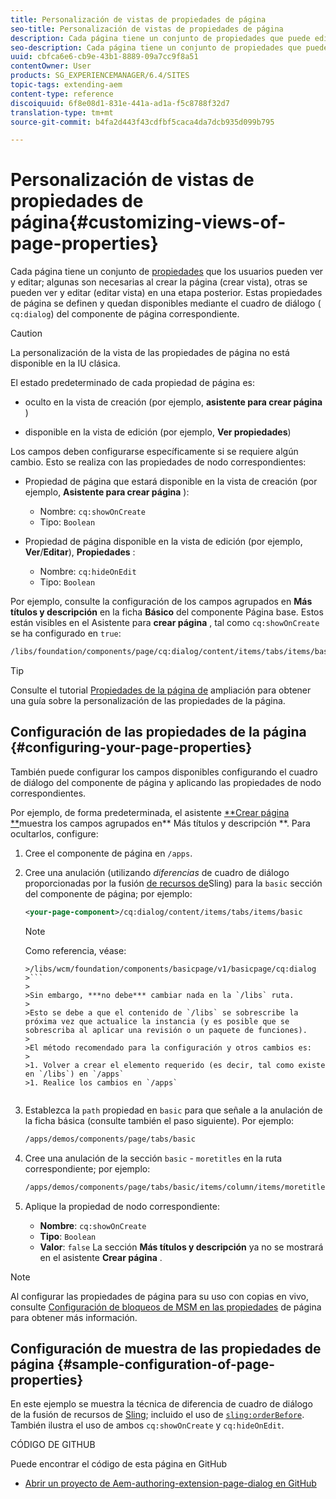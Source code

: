 ```yaml
---
title: Personalización de vistas de propiedades de página
seo-title: Personalización de vistas de propiedades de página
description: Cada página tiene un conjunto de propiedades que puede editar según sea necesario
seo-description: Cada página tiene un conjunto de propiedades que puede editar según sea necesario
uuid: cbfca6e6-cb9e-43b1-8889-09a7cc9f8a51
contentOwner: User
products: SG_EXPERIENCEMANAGER/6.4/SITES
topic-tags: extending-aem
content-type: reference
discoiquuid: 6f8e08d1-831e-441a-ad1a-f5c8788f32d7
translation-type: tm+mt
source-git-commit: b4fa2d443f43cdfbf5caca4da7dcb935d099b795

---
```



# Personalización de vistas de propiedades de página{#customizing-views-of-page-properties}

Cada página tiene un conjunto de [propiedades](/help/sites-authoring/editing-page-properties.md) que los usuarios pueden ver y editar; algunas son necesarias al crear la página (crear vista), otras se pueden ver y editar (editar vista) en una etapa posterior. Estas propiedades de página se definen y quedan disponibles mediante el cuadro de diálogo ( `cq:dialog`) del componente de página correspondiente.

>[!CAUTION]
>
>La personalización de la vista de las propiedades de página no está disponible en la IU clásica.

El estado predeterminado de cada propiedad de página es:

* oculto en la vista de creación (por ejemplo, **asistente para crear página** )

* disponible en la vista de edición (por ejemplo, **Ver propiedades**)

Los campos deben configurarse específicamente si se requiere algún cambio. Esto se realiza con las propiedades de nodo correspondientes:

* Propiedad de página que estará disponible en la vista de creación (por ejemplo, **Asistente para crear página** ):

   * Nombre: `cq:showOnCreate`
   * Tipo: `Boolean`

* Propiedad de página disponible en la vista de edición (por ejemplo, **Ver**/**Editar**), **Propiedades** :

   * Nombre: `cq:hideOnEdit`
   * Tipo: `Boolean`

Por ejemplo, consulte la configuración de los campos agrupados en **Más títulos y descripción** en la ficha **Básico** del componente Página base. Estos están visibles en el Asistente para **crear página** , tal como `cq:showOnCreate` se ha configurado en `true`:

```xml
/libs/foundation/components/page/cq:dialog/content/items/tabs/items/basic/items/column/items/moretitles
```

>[!TIP]
>
>Consulte el tutorial [Propiedades de la página de](https://docs.adobe.com/content/help/en/experience-manager-learn/sites/developing/page-properties-technical-video-develop.html) ampliación para obtener una guía sobre la personalización de las propiedades de la página.

## Configuración de las propiedades de la página {#configuring-your-page-properties}

También puede configurar los campos disponibles configurando el cuadro de diálogo del componente de página y aplicando las propiedades de nodo correspondientes.

Por ejemplo, de forma predeterminada, el asistente [**Crear página **](/help/sites-authoring/managing-pages.md#creating-a-new-page)muestra los campos agrupados en** Más títulos y descripción **. Para ocultarlos, configure:

1. Cree el componente de página en `/apps`.
1. Cree una anulación (utilizando *diferencias* de cuadro de diálogo proporcionadas por la fusión [de recursos de](/help/sites-developing/sling-resource-merger.md)Sling) para la `basic` sección del componente de página; por ejemplo:

   ```xml
   <your-page-component>/cq:dialog/content/items/tabs/items/basic
   ```

   >[!NOTE]
   >
   >Como referencia, véase:
   >
   >
   ```
   >/libs/wcm/foundation/components/basicpage/v1/basicpage/cq:dialog
   >```
   >
   >Sin embargo, ***no debe*** cambiar nada en la `/libs` ruta.
   >
   >Esto se debe a que el contenido de `/libs` se sobrescribe la próxima vez que actualice la instancia (y es posible que se sobrescriba al aplicar una revisión o un paquete de funciones).
   >
   >El método recomendado para la configuración y otros cambios es:
   >
   >1. Volver a crear el elemento requerido (es decir, tal como existe en `/libs`) en `/apps`
   >1. Realice los cambios en `/apps`


1. Establezca la `path` propiedad en `basic` para que señale a la anulación de la ficha básica (consulte también el paso siguiente). Por ejemplo:

   ```xml
   /apps/demos/components/page/tabs/basic
   ```

1. Cree una anulación de la sección `basic` - `moretitles` en la ruta correspondiente; por ejemplo:

   ```xml
   /apps/demos/components/page/tabs/basic/items/column/items/moretitles
   ```

1. Aplique la propiedad de nodo correspondiente:

   * **Nombre**: `cq:showOnCreate`
   * **Tipo**: `Boolean`
   * **Valor**: `false`
   La sección **Más títulos y descripción** ya no se mostrará en el asistente **Crear página** .

>[!NOTE]
>
>Al configurar las propiedades de página para su uso con copias en vivo, consulte [Configuración de bloqueos de MSM en las propiedades](/help/sites-developing/extending-msm.md#configuring-msm-locks-on-page-properties-touch-enabled-ui) de página para obtener más información.

## Configuración de muestra de las propiedades de página {#sample-configuration-of-page-properties}

En este ejemplo se muestra la técnica de diferencia de cuadro de diálogo de la fusión de recursos de [Sling](/help/sites-developing/sling-resource-merger.md); incluido el uso de [`sling:orderBefore`](/help/sites-developing/sling-resource-merger.md#properties). También ilustra el uso de ambos `cq:showOnCreate` y `cq:hideOnEdit`.

CÓDIGO DE GITHUB

Puede encontrar el código de esta página en GitHub

* [Abrir un proyecto de Aem-authoring-extension-page-dialog en GitHub](https://github.com/Adobe-Marketing-Cloud/aem-authoring-extension-page-dialog)
